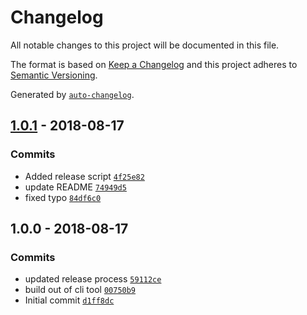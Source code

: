 # Changelog

All notable changes to this project will be documented in this file.

The format is based on [Keep a Changelog](http://keepachangelog.com/en/1.0.0/)
and this project adheres to [Semantic Versioning](http://semver.org/spec/v2.0.0.html).

Generated by [`auto-changelog`](https://github.com/CookPete/auto-changelog).

## [1.0.1](https://github.com/GoodwayGroup/gwvault/compare/1.0.0...1.0.1) - 2018-08-17

### Commits

- Added release script [`4f25e82`](https://github.com/GoodwayGroup/gwvault/commit/4f25e821c69d3fa42ec9be3ca703683eca006ea9)
- update README [`74949d5`](https://github.com/GoodwayGroup/gwvault/commit/74949d50517b88833511af5d8e87556f3e6c635f)
- fixed typo [`84df6c0`](https://github.com/GoodwayGroup/gwvault/commit/84df6c01a7cc75f4475b4f2d3d598020405c5c18)

## 1.0.0 - 2018-08-17

### Commits

- updated release process [`59112ce`](https://github.com/GoodwayGroup/gwvault/commit/59112cef0a5ff78622ab6547a0ce64f3a12f0439)
- build out of cli tool [`00750b9`](https://github.com/GoodwayGroup/gwvault/commit/00750b91d12c2cedbbcd326b09ef3fd21bbb9eae)
- Initial commit [`d1ff8dc`](https://github.com/GoodwayGroup/gwvault/commit/d1ff8dcff5bf4fa3a39f525945840c41e7692d05)
